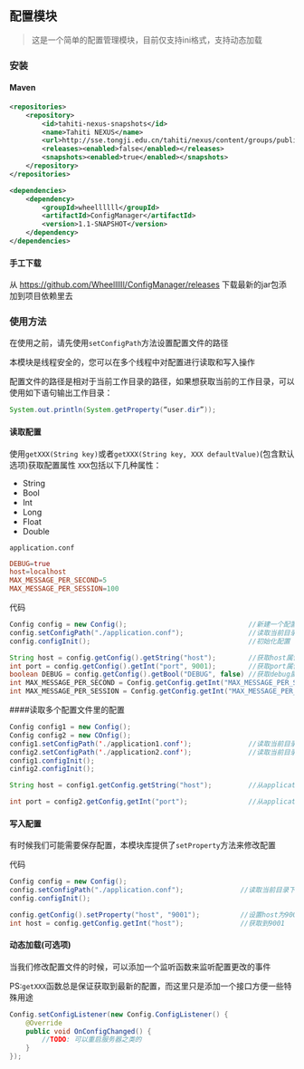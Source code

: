 ## 配置模块
> 这是一个简单的配置管理模块，目前仅支持ini格式，支持动态加载

### 安装

#### Maven

```xml
<repositories>
    <repository>
        <id>tahiti-nexus-snapshots</id>
        <name>Tahiti NEXUS</name>
        <url>http://sse.tongji.edu.cn/tahiti/nexus/content/groups/public</url>
        <releases><enabled>false</enabled></releases>
        <snapshots><enabled>true</enabled></snapshots>
    </repository>
</repositories>

<dependencies>
    <dependency>
        <groupId>wheellllll</groupId>
        <artifactId>ConfigManager</artifactId>
        <version>1.1-SNAPSHOT</version>
    </dependency>
</dependencies>
```

#### 手工下载
从 https://github.com/Wheellllll/ConfigManager/releases 下载最新的jar包添加到项目依赖里去

### 使用方法
在使用之前，请先使用`setConfigPath`方法设置配置文件的路径

本模块是线程安全的，您可以在多个线程中对配置进行读取和写入操作

配置文件的路径是相对于当前工作目录的路径，如果想获取当前的工作目录，可以使用如下语句输出工作目录：
```java
System.out.println(System.getProperty(“user.dir”));
```


#### 读取配置
使用`getXXX(String key)`或者`getXXX(String key, XXX defaultValue)`(包含默认选项)获取配置属性
`XXX`包括以下几种属性：
- String
- Bool
- Int
- Long
- Float
- Double

`application.conf`

```conf
DEBUG=true
host=localhost
MAX_MESSAGE_PER_SECOND=5
MAX_MESSAGE_PER_SESSION=100
```

代码
```java
Config config = new Config();                              //新建一个配置
config.setConfigPath("./application.conf");                //读取当前目录下的application.conf文件
config.configInit();                                       //初始化配置

String host = config.getConfig().getString("host");        //获取host属性，这里会得到localhost
int port = config.getConfig().getInt("port", 9001);        //获取port属性，由于没有设置，故这里会使用默认值9001
boolean DEBUG = config.getConfig().getBool("DEBUG", false) //获取debug属性，由于在配置文件里设置过，故这里没有使用默认值而是得到了true
int MAX_MESSAGE_PER_SECOND = Config.getConfig.getInt("MAX_MESSAGE_PER_SECOND")   //获取到5
int MAX_MESSAGE_PER_SESSION = Config.getConfig.getInt("MAX_MESSAGE_PER_SESSION") //获取到100
```
####读取多个配置文件里的配置
```java
Config config1 = new Config();
Config config2 = new COnfig();
config1.setConfigPath('./application1.conf');              //读取当前目录下的application1.conf文件
config2.setConfigPath('./application2.conf');              //读取当前目录下的application2.conf文件
config1.configInit();
cinfig2.configInit();

String host = config1.getConfig.getString("host");         //从application1.conf里获取host属性

int port = config2.getConfig,getInt("port");               //从application2.config里获取host属性

```

#### 写入配置
有时候我们可能需要保存配置，本模块库提供了`setProperty`方法来修改配置

代码
```java
Config config = new Config();
config.setConfigPath("./application.conf");              //读取当前目录下的application.conf文件
config.configInit();

config.getConfig().setProperty("host", "9001");          //设置host为9001
int host = config.getConfig.getInt("host");              //获取到9001
```

#### 动态加载(可选项)
当我们修改配置文件的时候，可以添加一个监听函数来监听配置更改的事件

PS:`getXXX`函数总是保证获取到最新的配置，而这里只是添加一个接口方便一些特殊用途

```java
Config.setConfigListener(new Config.ConfigListener() {
    @Override
    public void OnConfigChanged() {
        //TODO: 可以重启服务器之类的
    }
});
```
